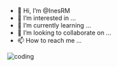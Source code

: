 - 👋 Hi, I’m @InesRM
- 👀 I’m interested in ...
- 🌱 I’m currently learning ...
- 💞️ I’m looking to collaborate on ...
- 📫 How to reach me ...

![coding](https://user-images.githubusercontent.com/107609883/202691937-0613e921-fd69-4d76-bca7-b1dab610f3dd.svg)

